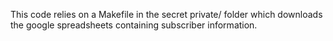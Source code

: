 This code relies on a Makefile in the secret private/ folder which downloads the google spreadsheets containing subscriber information.